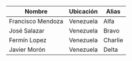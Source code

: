 |Nombre|Ubicación|Alias|
|------|---------|-----|
|Francisco Mendoza|Venezuela|Alfa|
|José Salazar|Venezuela|Bravo|
|Fermín Lopez|Venezuela|Charlie|
|Javier Morón|Venezuela|Delta|